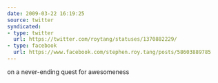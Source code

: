 ```yaml
---
date: 2009-03-22 16:19:25
source: twitter
syndicated:
- type: twitter
  url: https://twitter.com/roytang/statuses/1370882229/
- type: facebook
  url: https://www.facebook.com/stephen.roy.tang/posts/58603889785
---
```


on a never-ending quest for awesomeness